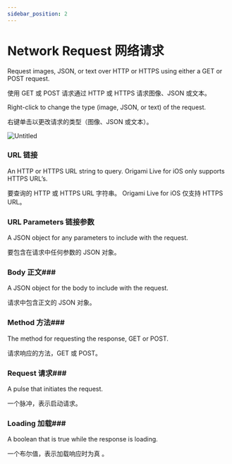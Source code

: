 ```yaml
---
sidebar_position: 2
---
```


# Network Request 网络请求

Request images, JSON, or text over HTTP or HTTPS using either a GET or POST request.

使用 GET 或 POST 请求通过 HTTP 或 HTTPS 请求图像、JSON 或文本。

Right-click to change the type (image, JSON, or text) of the request.

右键单击以更改请求的类型（图像、JSON 或文本）。

![Untitled](https://s3.us-west-2.amazonaws.com/secure.notion-static.com/098d2a8f-93ef-492e-93ae-45c0c4489920/Untitled.png?X-Amz-Algorithm=AWS4-HMAC-SHA256&X-Amz-Content-Sha256=UNSIGNED-PAYLOAD&X-Amz-Credential=AKIAT73L2G45EIPT3X45%2F20220602%2Fus-west-2%2Fs3%2Faws4_request&X-Amz-Date=20220602T164737Z&X-Amz-Expires=86400&X-Amz-Signature=12a4b3d390163f38e222111e50a9a3a32aa476aa31542ed81ada5259d2b8b308&X-Amz-SignedHeaders=host&response-content-disposition=filename%20%3D%22Untitled.png%22&x-id=GetObject)

### URL 链接

An HTTP or HTTPS URL string to query. Origami Live for iOS only supports HTTPS URL’s.

要查询的 HTTP 或 HTTPS URL 字符串。 Origami Live for iOS 仅支持 HTTPS URL。

### URL Parameters 链接参数

A JSON object for any parameters to include with the request.

要包含在请求中任何参数的 JSON 对象。

### Body 正文### 

A JSON object for the body to include with the request.

请求中包含正文的 JSON 对象。

### Method 方法### 

The method for requesting the response, GET or POST.

请求响应的方法，GET 或 POST。

### Request 请求### 

A pulse that initiates the request.

一个脉冲，表示启动请求。

### Loading 加载### 

A boolean that is true while the response is loading.

一个布尔值，表示加载响应时为真 。
